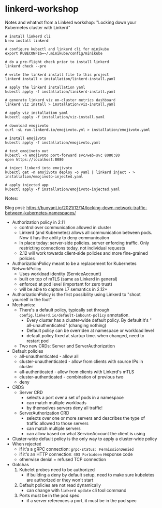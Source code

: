 # linkerd-workshop

Notes and whatnot from a Linkerd workshop: "Locking down your Kubernetes cluster
with Linkerd"

```
# install linkerd cli
brew install linkerd

# configure kubectl and linkerd cli for minikube
export KUBECONFIG=~/.minikube/config/minikube

# do a pre-flight check prior to install linkerd
linkerd check --pre

# write the linkerd install file to this project
linkerd install > installation/linkerd-install.yaml

# apply the linkerd installation yaml
kubectl apply -f installation/linikerd-install.yaml

# generate linkerd viz on-cluster metrics dashboard
linkerd viz install > installation/viz-install.yaml

# apply viz installation yaml
kubectl apply -f installation/viz-install.yaml

# download emojivoto
curl -sL run.linkerd.io/emojivoto.yml > installation/emojivoto.yaml

# install emojivoto
kubectl apply -f installation/emojivoto.yaml

# test emojivoto out
kubectl -n emojivoto port-forward svc/web-svc 8080:80
open https://localhost:8080

# inject linkerd into emojivoto
kubectl get -n emojivoto deploy -o yaml | linkerd inject - > installation/emojivoto-injected.yaml

# apply injected app
kubectl apply -f installation/emojivoto-injected.yaml
```

Notes:

Blog post: https://buoyant.io/2021/12/14/locking-down-network-traffic-between-kubernetes-namespaces/

* Authorization policy in 2.11
    * control over communication allowed in cluster
    * Linkerd (and Kubernetes) allows all communication between pods. Now it has
      the ability to deny communication
    * In place today: server-side policies. server enforcing traffic. Only
      restricting connections today, not individual requests
    * 2.12 will work towards client-side policies and more fine-grained policies
* AuthorizationPolicy meant to be a replacement for Kubernetes NetworkPolicy
    * Uses workload identity (ServiceAccount)
    * built on top of mTLS (same as Linkerd in general)
    * enforced at pod level (important for zero trust)
    * will be able to capture L7 semantics in 2.12+
* AuthorizationPolicy is the first possibility using Linkerd to "shoot yourself
  in the foot"
* Mechanics:
    * There's a default policy, typically set through
      `config.linkerd.io/default-inbount-policy` annotation.
        * Every cluster has a cluster-wide default policy. By default it's "
          all-unauthenticated" (changing nothing)
        * Default policy can be overriden at namespace or workload level
        * default policy fixed at startup time. when changed, need to restart
          pod
    * Two new CRDs: Server and ServerAuthorization
* Default policies
    * all-unauthenticated - allow all
    * cluster-unauthenticated - allow from clients with source IPs in cluster
    * all-authenticated - allow from clients with Linkerd's mTLS
    * cluster-authenticated - combination of previous two
    * deny
* CRDS
    * Server CRD
        * selects a port over a set of pods in a namespace
        * can match multiple workloads
        * by themselves servers deny all traffic!
    * ServerAuthorization CRD
        * selects over one or more servers and describes the type of traffic
          allowed to those servers
        * can match multiple servers
        * can allow based on what ServiceAccount the client is using
* Cluster-wide default policy is the only way to apply a cluster-wide policy
* When rejected
    * if it's a gRPC connection: `grpc-status: PermissionDenied`
    * if it's an HTTP connection: `403 Forbidden` response code
    * otherwise denial = refused TCP connection
* Gotchas
    1. Kubelet probes need to be authorized
        - if building a deny by default setup, need to make sure kubeletes are
          authorized or they won't start
    2. Default policies are not read dynamically
        - can change with `linkerd update` cli tool command 
    3. Ports must be in the pod spec
        - if a server references a port, it must be in the pod spec
